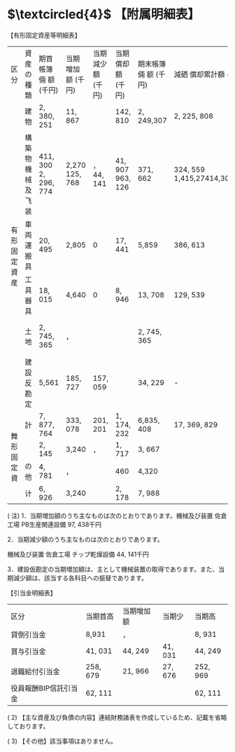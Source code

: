 # $\textcircled{4}$ 【附属明細表】  

【有形固定資産等明細表】  


<html><body><table><tr><td>区分</td><td>資産の種類</td><td>期首帳簿倆 额 (千円)</td><td>当期增加额 (千円)</td><td>当期減少額 (千円)</td><td>当期償却額 (千円)</td><td>期末帳簿倆 额 (千円)</td><td>減硒 償却累計額 (千円)</td><td>当期末取得 原俩 (千円)</td></tr><tr><td rowspan="6">有形固定資 産</td><td>建物</td><td>2, 380, 251</td><td>11, 867</td><td></td><td>142, 810</td><td>2, 249,307</td><td>2, 225, 808</td><td>4, 475, 116</td></tr><tr><td>構築物 機械及飞装</td><td>411, 300 2, 296, 774</td><td>2,270 125, 768</td><td>， 44, 141</td><td>41, 907 963, 126</td><td>371, 662</td><td>324, 559 1,415,27414,303,308</td><td>696, 222</td></tr><tr><td>車両運搬具</td><td>20, 495</td><td>2,805</td><td>0</td><td>17, 441</td><td>5,859</td><td>386, 613</td><td>15, 718,583</td></tr><tr><td>工具器具</td><td>18, 015</td><td>4,640</td><td>0</td><td>8, 946</td><td>13, 708</td><td>129, 539</td><td>392, 473</td></tr><tr><td>土地</td><td>2, 745, 365</td><td>，</td><td></td><td></td><td>2, 745, 365</td><td></td><td>143, 248 2, 745, 365</td></tr><tr><td>建設反勘定</td><td>5,561</td><td>185, 727</td><td>157, 059</td><td></td><td>34, 229</td><td>-</td><td>34, 229</td></tr><tr><td rowspan="4">舞形固定資</td><td>計</td><td>7, 877, 764</td><td>333, 078</td><td>201, 201</td><td>1, 174, 232</td><td>6,835, 408</td><td>17, 369, 829</td><td>24, 205, 238</td></tr><tr><td></td><td>2, 145</td><td>3,240</td><td>，</td><td>1, 717</td><td>3, 667</td><td></td><td>，</td></tr><tr><td>の他</td><td>4, 781</td><td>，</td><td></td><td>460</td><td>4,320</td><td></td><td></td></tr><tr><td>计</td><td>6, 926</td><td>3,240</td><td></td><td>2, 178</td><td>7, 988</td><td></td><td>，</td></tr></table></body></html>

( 注) 1．当期増加額のうち主なものは次のとおりであります。機械及び装置 佐倉工場 PB生産関連設備 97, 438千円  

2．当期減少額のうち主なものは次のとおりであります。  

機械及び装置 佐倉工場 チップ乾燥設備 44, 141千円  

3．建設仮勘定の当期増加額は、主として機械装置の取得であります。また、当期減少額は、該当する各科目への振替であります。  

【引当金明細表】  


<html><body><table><tr><td>区分</td><td>当期首高</td><td>当期增加额</td><td>当期少</td><td>当期高</td></tr><tr><td>貸倒引当金</td><td>8,931</td><td>，</td><td></td><td>8, 931</td></tr><tr><td>賞与引当金</td><td>41, 031</td><td>44, 249</td><td>41, 031</td><td>44, 249</td></tr><tr><td>退職給付引当金</td><td>258, 679</td><td>21, 966</td><td>27, 676</td><td>252, 969</td></tr><tr><td>役員報酬BIP信託引当金</td><td>62, 111</td><td></td><td></td><td>62, 111</td></tr></table></body></html>  

( 2) 【主な資産及び負債の内容】連結財務諸表を作成しているため、記載を省略しております。  

( 3)  【その他】該当事項はありません。  